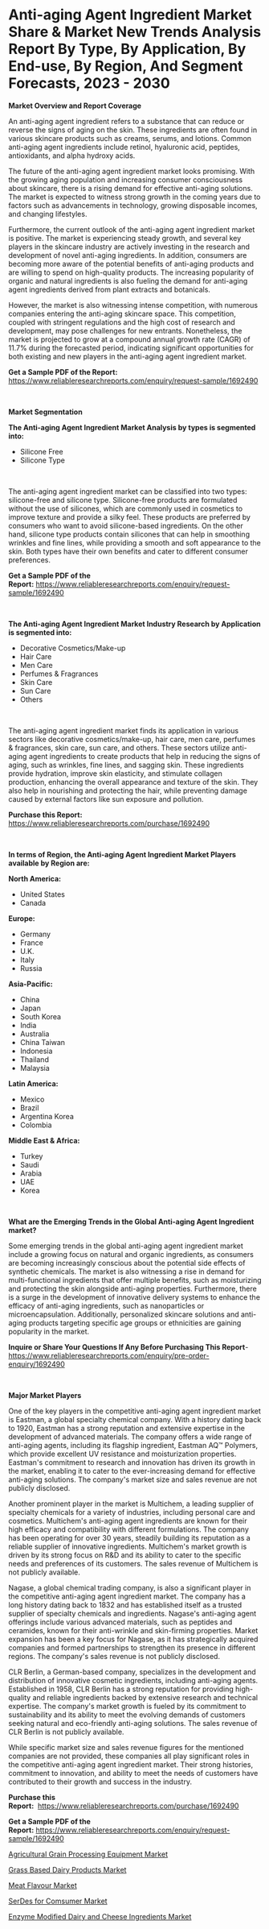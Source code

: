 <p><h1>Anti-aging Agent Ingredient Market Share & Market New Trends Analysis Report By Type, By Application, By End-use, By Region, And Segment Forecasts, 2023 - 2030</h1></p><p><strong>Market Overview and Report Coverage</strong></p>
<p><p>An anti-aging agent ingredient refers to a substance that can reduce or reverse the signs of aging on the skin. These ingredients are often found in various skincare products such as creams, serums, and lotions. Common anti-aging agent ingredients include retinol, hyaluronic acid, peptides, antioxidants, and alpha hydroxy acids.</p><p>The future of the anti-aging agent ingredient market looks promising. With the growing aging population and increasing consumer consciousness about skincare, there is a rising demand for effective anti-aging solutions. The market is expected to witness strong growth in the coming years due to factors such as advancements in technology, growing disposable incomes, and changing lifestyles.</p><p>Furthermore, the current outlook of the anti-aging agent ingredient market is positive. The market is experiencing steady growth, and several key players in the skincare industry are actively investing in the research and development of novel anti-aging ingredients. In addition, consumers are becoming more aware of the potential benefits of anti-aging products and are willing to spend on high-quality products. The increasing popularity of organic and natural ingredients is also fueling the demand for anti-aging agent ingredients derived from plant extracts and botanicals.</p><p>However, the market is also witnessing intense competition, with numerous companies entering the anti-aging skincare space. This competition, coupled with stringent regulations and the high cost of research and development, may pose challenges for new entrants. Nonetheless, the market is projected to grow at a compound annual growth rate (CAGR) of 11.7% during the forecasted period, indicating significant opportunities for both existing and new players in the anti-aging agent ingredient market.</p></p>
<p><strong>Get a Sample PDF of the Report:</strong> <a href="https://www.reliableresearchreports.com/enquiry/request-sample/1692490">https://www.reliableresearchreports.com/enquiry/request-sample/1692490</a></p>
<p>&nbsp;</p>
<p><strong>Market Segmentation</strong></p>
<p><strong>The Anti-aging Agent Ingredient Market Analysis by types is segmented into:</strong></p>
<p><ul><li>Silicone Free</li><li>Silicone Type</li></ul></p>
<p>&nbsp;</p>
<p><p>The anti-aging agent ingredient market can be classified into two types: silicone-free and silicone type. Silicone-free products are formulated without the use of silicones, which are commonly used in cosmetics to improve texture and provide a silky feel. These products are preferred by consumers who want to avoid silicone-based ingredients. On the other hand, silicone type products contain silicones that can help in smoothing wrinkles and fine lines, while providing a smooth and soft appearance to the skin. Both types have their own benefits and cater to different consumer preferences.</p></p>
<p><strong>Get a Sample PDF of the Report:</strong>&nbsp;<a href="https://www.reliableresearchreports.com/enquiry/request-sample/1692490">https://www.reliableresearchreports.com/enquiry/request-sample/1692490</a></p>
<p>&nbsp;</p>
<p><strong>The Anti-aging Agent Ingredient Market Industry Research by Application is segmented into:</strong></p>
<p><ul><li>Decorative Cosmetics/Make-up</li><li>Hair Care</li><li>Men Care</li><li>Perfumes & Fragrances</li><li>Skin Care</li><li>Sun Care</li><li>Others</li></ul></p>
<p>&nbsp;</p>
<p><p>The anti-aging agent ingredient market finds its application in various sectors like decorative cosmetics/make-up, hair care, men care, perfumes & fragrances, skin care, sun care, and others. These sectors utilize anti-aging agent ingredients to create products that help in reducing the signs of aging, such as wrinkles, fine lines, and sagging skin. These ingredients provide hydration, improve skin elasticity, and stimulate collagen production, enhancing the overall appearance and texture of the skin. They also help in nourishing and protecting the hair, while preventing damage caused by external factors like sun exposure and pollution.</p></p>
<p><strong>Purchase this Report:</strong>&nbsp; <a href="https://www.reliableresearchreports.com/purchase/1692490">https://www.reliableresearchreports.com/purchase/1692490</a></p>
<p>&nbsp;</p>
<p><strong>In terms of Region, the Anti-aging Agent Ingredient Market Players available by Region are:</strong></p>
<p>
    <p> <strong> North America: </strong>
        <ul>
            <li>United States</li>
            <li>Canada</li>
        </ul>
        </p> 
    <p> <strong> Europe: </strong>
        <ul>
            <li>Germany</li>
            <li>France</li>
            <li>U.K.</li>
            <li>Italy</li>
            <li>Russia</li>
        </ul>
        </p> 
    <p> <strong> Asia-Pacific: </strong>
        <ul>
            <li>China</li>
            <li>Japan</li>
            <li>South Korea</li>
            <li>India</li>
            <li>Australia</li>
            <li>China Taiwan</li>
            <li>Indonesia</li>
            <li>Thailand</li>
            <li>Malaysia</li>
        </ul>
        </p> 
    <p> <strong> Latin America: </strong>
        <ul>
            <li>Mexico</li>
            <li>Brazil</li>
            <li>Argentina Korea</li>
            <li>Colombia</li>
        </ul>
        </p> 
    <p> <strong> Middle East & Africa: </strong>
        <ul>
            <li>Turkey</li>
            <li>Saudi</li>
            <li>Arabia</li>
            <li>UAE</li>
            <li>Korea</li>
        </ul>
    </p>
    </p>
<p>&nbsp;</p>
<p><strong>What are the Emerging Trends in the Global Anti-aging Agent Ingredient market?</strong></p>
<p><p>Some emerging trends in the global anti-aging agent ingredient market include a growing focus on natural and organic ingredients, as consumers are becoming increasingly conscious about the potential side effects of synthetic chemicals. The market is also witnessing a rise in demand for multi-functional ingredients that offer multiple benefits, such as moisturizing and protecting the skin alongside anti-aging properties. Furthermore, there is a surge in the development of innovative delivery systems to enhance the efficacy of anti-aging ingredients, such as nanoparticles or microencapsulation. Additionally, personalized skincare solutions and anti-aging products targeting specific age groups or ethnicities are gaining popularity in the market.</p></p>
<p><strong>Inquire or Share Your Questions If Any Before Purchasing This Report</strong>- <a href="https://www.reliableresearchreports.com/enquiry/pre-order-enquiry/1692490">https://www.reliableresearchreports.com/enquiry/pre-order-enquiry/1692490</a></p>
<p>&nbsp;</p>
<p><strong>Major Market Players</strong></p>
<p><p>One of the key players in the competitive anti-aging agent ingredient market is Eastman, a global specialty chemical company. With a history dating back to 1920, Eastman has a strong reputation and extensive expertise in the development of advanced materials. The company offers a wide range of anti-aging agents, including its flagship ingredient, Eastman AQ™ Polymers, which provide excellent UV resistance and moisturization properties. Eastman's commitment to research and innovation has driven its growth in the market, enabling it to cater to the ever-increasing demand for effective anti-aging solutions. The company's market size and sales revenue are not publicly disclosed.</p><p>Another prominent player in the market is Multichem, a leading supplier of specialty chemicals for a variety of industries, including personal care and cosmetics. Multichem's anti-aging agent ingredients are known for their high efficacy and compatibility with different formulations. The company has been operating for over 30 years, steadily building its reputation as a reliable supplier of innovative ingredients. Multichem's market growth is driven by its strong focus on R&D and its ability to cater to the specific needs and preferences of its customers. The sales revenue of Multichem is not publicly available.</p><p>Nagase, a global chemical trading company, is also a significant player in the competitive anti-aging agent ingredient market. The company has a long history dating back to 1832 and has established itself as a trusted supplier of specialty chemicals and ingredients. Nagase's anti-aging agent offerings include various advanced materials, such as peptides and ceramides, known for their anti-wrinkle and skin-firming properties. Market expansion has been a key focus for Nagase, as it has strategically acquired companies and formed partnerships to strengthen its presence in different regions. The company's sales revenue is not publicly disclosed.</p><p>CLR Berlin, a German-based company, specializes in the development and distribution of innovative cosmetic ingredients, including anti-aging agents. Established in 1958, CLR Berlin has a strong reputation for providing high-quality and reliable ingredients backed by extensive research and technical expertise. The company's market growth is fueled by its commitment to sustainability and its ability to meet the evolving demands of customers seeking natural and eco-friendly anti-aging solutions. The sales revenue of CLR Berlin is not publicly available.</p><p>While specific market size and sales revenue figures for the mentioned companies are not provided, these companies all play significant roles in the competitive anti-aging agent ingredient market. Their strong histories, commitment to innovation, and ability to meet the needs of customers have contributed to their growth and success in the industry.</p></p>
<p><strong>Purchase this Report:</strong>&nbsp;&nbsp;<a href="https://www.reliableresearchreports.com/purchase/1692490">https://www.reliableresearchreports.com/purchase/1692490</a></p>
<p></p>
<p><strong>Get a Sample PDF of the Report:</strong>&nbsp;<a href="https://www.reliableresearchreports.com/enquiry/request-sample/1692490">https://www.reliableresearchreports.com/enquiry/request-sample/1692490</a></p>
<p><p><a href="https://medium.com/@thesjenney10210/agricultural-grain-processing-equipment-market-size-and-market-trends-complete-industry-overview-b0e13f2c1f47">Agricultural Grain Processing Equipment Market</a></p><p><a href="https://www.linkedin.com/pulse/grass-based-dairy-products-market-size-growth-forecast-nrvke/">Grass Based Dairy Products Market</a></p><p><a href="https://www.linkedin.com/pulse/meat-flavour-market-research-report-unlocks-analysis-financial-y0sve/">Meat Flavour Market</a></p><p><a href="https://medium.com/@marvinhug741/serdes-for-comsumer-market-report-reveals-the-latest-trends-and-growth-opportunities-of-this-market-e0b7182e1f6b">SerDes for Comsumer Market</a></p><p><a href="https://www.linkedin.com/pulse/enzyme-modified-dairy-cheese-ingredients-market-research/">Enzyme Modified Dairy and Cheese Ingredients Market</a></p></p>